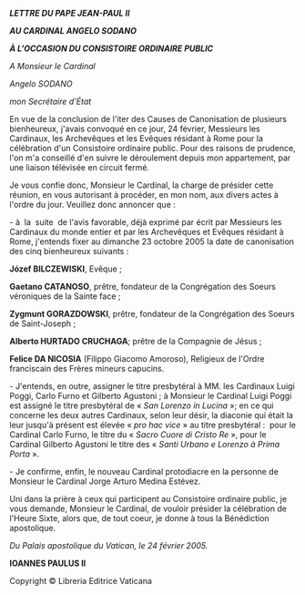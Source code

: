 ***LETTRE DU PAPE JEAN-PAUL II***

***AU CARDINAL ANGELO SODANO***

***À L'OCCASION DU CONSISTOIRE ORDINAIRE PUBLIC***

*A Monsieur le Cardinal*

*Angelo SODANO*

*mon Secrétaire d'État*

En vue de la conclusion de l'iter des Causes de Canonisation de plusieurs bienheureux, j'avais convoqué en ce jour, 24 février, Messieurs les Cardinaux, les Archevêques et les Evêques résidant à Rome pour la célébration d'un Consistoire ordinaire public. Pour des raisons de prudence, l'on m'a conseillé d'en suivre le déroulement depuis mon appartement, par une liaison télévisée en circuit fermé.

Je vous confie donc, Monsieur le Cardinal, la charge de présider cette réunion, en vous autorisant à procéder, en mon nom, aux divers actes à l'ordre du jour. Veuillez donc annoncer que :

- à  la  suite  de l'avis favorable, déjà exprimé par écrit par Messieurs les Cardinaux du monde entier et par les Archevêques et Evêques résidant à Rome, j'entends fixer au dimanche 23 octobre 2005 la date de canonisation des cinq bienheureux suivants :

**Józef BILCZEWISKI**, Evêque ;

**Gaetano CATANOSO**, prêtre, fondateur de la Congrégation des Soeurs véroniques de la Sainte face ;

**Zygmunt GORAZDOWSKI**, prêtre, fondateur de la Congrégation des Soeurs de Saint-Joseph ;

**Alberto HURTADO CRUCHAGA**; prêtre de la Compagnie de Jésus ;

**Felice DA NICOSIA** (Filippo Giacomo Amoroso), Religieux de l'Ordre franciscain des Frères mineurs capucins.

- J'entends, en outre, assigner le titre presbytéral à MM. les Cardinaux Luigi Poggi, Carlo Furno et Gilberto Agustoni ; à Monsieur le Cardinal Luigi Poggi est assigné le titre presbytéral de « *San Lorenzo in Lucina* »; en ce qui concerne les deux autres Cardinaux, selon leur désir, la diaconie qui était la leur jusqu'à présent est élevée « *pro hac vice* » au titre presbytéral :  pour le Cardinal Carlo Furno, le titre du « *Sacro Cuore di Cristo Re* », pour le Cardinal Gilberto Agustoni le titre des « *Santi Urbano e Lorenzo à Prima Porta* ».

- Je confirme, enfin, le nouveau Cardinal protodiacre en la personne de Monsieur le Cardinal Jorge Arturo Medina Estévez.

Uni dans la prière à ceux qui participent au Consistoire ordinaire public, je vous demande, Monsieur le Cardinal, de vouloir présider la célébration de l'Heure Sixte, alors que, de tout coeur, je donne à tous la Bénédiction apostolique.

*Du Palais apostolique du Vatican, le 24 février 2005.*

**IOANNES PAULUS II**

Copyright © Libreria Editrice Vaticana
